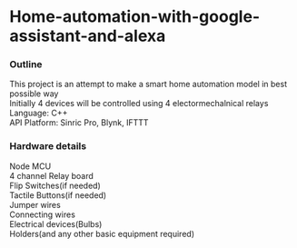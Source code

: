 # Home-automation-with-google-assistant-and-alexa
### Outline
  This project is an attempt to make a smart home automation model in best possible way   
  Initially 4 devices will be controlled using 4 electormechalnical relays  
Language: C++   
API Platform: Sinric Pro, Blynk, IFTTT  
### Hardware details  
Node MCU  
4 channel Relay board  
Flip Switches(if needed)    
Tactile Buttons(if needed)  
Jumper wires  
Connecting wires  
Electrical devices(Bulbs)  
Holders(and any other basic equipment required)  
